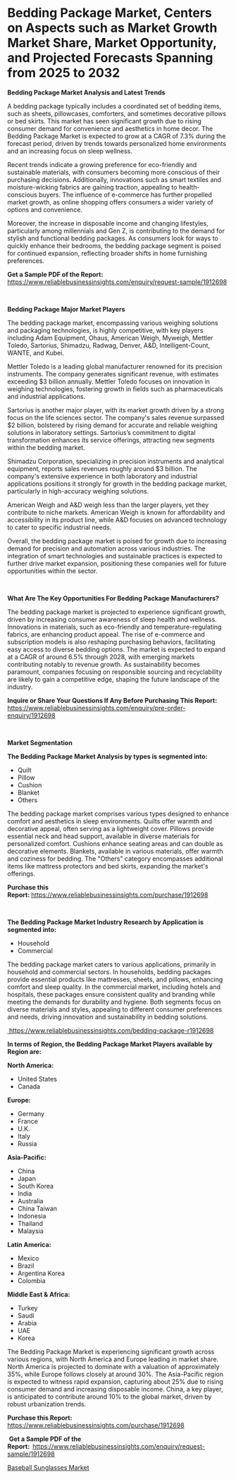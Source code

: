 <p><h1>Bedding Package Market, Centers on Aspects such as Market Growth Market Share, Market Opportunity, and Projected Forecasts Spanning from 2025 to 2032</h1></p><p><strong>Bedding Package Market Analysis and Latest Trends</strong></p>
<p><p>A bedding package typically includes a coordinated set of bedding items, such as sheets, pillowcases, comforters, and sometimes decorative pillows or bed skirts. This market has seen significant growth due to rising consumer demand for convenience and aesthetics in home decor. The Bedding Package Market is expected to grow at a CAGR of 7.3% during the forecast period, driven by trends towards personalized home environments and an increasing focus on sleep wellness.</p><p>Recent trends indicate a growing preference for eco-friendly and sustainable materials, with consumers becoming more conscious of their purchasing decisions. Additionally, innovations such as smart textiles and moisture-wicking fabrics are gaining traction, appealing to health-conscious buyers. The influence of e-commerce has further propelled market growth, as online shopping offers consumers a wider variety of options and convenience.</p><p>Moreover, the increase in disposable income and changing lifestyles, particularly among millennials and Gen Z, is contributing to the demand for stylish and functional bedding packages. As consumers look for ways to quickly enhance their bedrooms, the bedding package segment is poised for continued expansion, reflecting broader shifts in home furnishing preferences.</p></p>
<p><strong>Get a Sample PDF of the Report:&nbsp;</strong> <a href="https://www.reliablebusinessinsights.com/enquiry/request-sample/1912698?utm_campaign=2121&utm_medium=2&utm_source=Github&utm_content=ia&utm_term=09022025&utm_id=bedding-package">https://www.reliablebusinessinsights.com/enquiry/request-sample/1912698</a></p>
<p>&nbsp;</p>
<p><strong>Bedding Package Major Market Players</strong></p>
<p><p>The bedding package market, encompassing various weighing solutions and packaging technologies, is highly competitive, with key players including Adam Equipment, Ohaus, American Weigh, Myweigh, Mettler Toledo, Sartorius, Shimadzu, Radwag, Denver, A&D, Intelligent-Count, WANTE, and Kubei.</p><p>Mettler Toledo is a leading global manufacturer renowned for its precision instruments. The company generates significant revenue, with estimates exceeding $3 billion annually. Mettler Toledo focuses on innovation in weighing technologies, fostering growth in fields such as pharmaceuticals and industrial applications.</p><p>Sartorius is another major player, with its market growth driven by a strong focus on the life sciences sector. The company's sales revenue surpassed $2 billion, bolstered by rising demand for accurate and reliable weighing solutions in laboratory settings. Sartorius’s commitment to digital transformation enhances its service offerings, attracting new segments within the bedding market.</p><p>Shimadzu Corporation, specializing in precision instruments and analytical equipment, reports sales revenues roughly around $3 billion. The company's extensive experience in both laboratory and industrial applications positions it strongly for growth in the bedding package market, particularly in high-accuracy weighing solutions.</p><p>American Weigh and A&D weigh less than the larger players, yet they contribute to niche markets. American Weigh is known for affordability and accessibility in its product line, while A&D focuses on advanced technology to cater to specific industrial needs.</p><p>Overall, the bedding package market is poised for growth due to increasing demand for precision and automation across various industries. The integration of smart technologies and sustainable practices is expected to further drive market expansion, positioning these companies well for future opportunities within the sector.</p></p>
<p>&nbsp;</p>
<p><strong>What Are The Key Opportunities For Bedding Package Manufacturers?</strong></p>
<p><p>The bedding package market is projected to experience significant growth, driven by increasing consumer awareness of sleep health and wellness. Innovations in materials, such as eco-friendly and temperature-regulating fabrics, are enhancing product appeal. The rise of e-commerce and subscription models is also reshaping purchasing behaviors, facilitating easy access to diverse bedding options. The market is expected to expand at a CAGR of around 6.5% through 2028, with emerging markets contributing notably to revenue growth. As sustainability becomes paramount, companies focusing on responsible sourcing and recyclability are likely to gain a competitive edge, shaping the future landscape of the industry.</p></p>
<p><strong>Inquire or Share Your Questions If Any Before Purchasing This Report:</strong> <a href="https://www.reliablebusinessinsights.com/enquiry/pre-order-enquiry/1912698?utm_campaign=2121&utm_medium=2&utm_source=Github&utm_content=ia&utm_term=09022025&utm_id=bedding-package">https://www.reliablebusinessinsights.com/enquiry/pre-order-enquiry/1912698</a></p>
<p>&nbsp;</p>
<p><strong>Market Segmentation</strong></p>
<p><strong>The Bedding Package Market Analysis by types is segmented into:</strong></p>
<p><ul><li>Quilt</li><li>Pillow</li><li>Cushion</li><li>Blanket</li><li>Others</li></ul></p>
<p><p>The bedding package market comprises various types designed to enhance comfort and aesthetics in sleep environments. Quilts offer warmth and decorative appeal, often serving as a lightweight cover. Pillows provide essential neck and head support, available in diverse materials for personalized comfort. Cushions enhance seating areas and can double as decorative elements. Blankets, available in various materials, offer warmth and coziness for bedding. The "Others" category encompasses additional items like mattress protectors and bed skirts, expanding the market's offerings.</p></p>
<p><strong>Purchase this Report:&nbsp;</strong><a href="https://www.reliablebusinessinsights.com/purchase/1912698?utm_campaign=2121&utm_medium=2&utm_source=Github&utm_content=ia&utm_term=09022025&utm_id=bedding-package">https://www.reliablebusinessinsights.com/purchase/1912698</a></p>
<p>&nbsp;</p>
<p><strong>The Bedding Package Market Industry Research by Application is segmented into:</strong></p>
<p><ul><li>Household</li><li>Commercial</li></ul></p>
<p><p>The bedding package market caters to various applications, primarily in household and commercial sectors. In households, bedding packages provide essential products like mattresses, sheets, and pillows, enhancing comfort and sleep quality. In the commercial market, including hotels and hospitals, these packages ensure consistent quality and branding while meeting the demands for durability and hygiene. Both segments focus on diverse materials and styles, appealing to different consumer preferences and needs, driving innovation and sustainability in bedding solutions.</p></p>
<p><a href="https://www.reliablebusinessinsights.com/bedding-package-r1912698?utm_campaign=2121&utm_medium=2&utm_source=Github&utm_content=ia&utm_term=09022025&utm_id=bedding-package">&nbsp;https://www.reliablebusinessinsights.com/bedding-package-r1912698</a></p>
<p><strong>In terms of Region, the Bedding Package Market Players available by Region are:</strong></p>
<p>
    <p> <strong> North America: </strong>
        <ul>
            <li>United States</li>
            <li>Canada</li>
        </ul>
        </p> 
    <p> <strong> Europe: </strong>
        <ul>
            <li>Germany</li>
            <li>France</li>
            <li>U.K.</li>
            <li>Italy</li>
            <li>Russia</li>
        </ul>
        </p> 
    <p> <strong> Asia-Pacific: </strong>
        <ul>
            <li>China</li>
            <li>Japan</li>
            <li>South Korea</li>
            <li>India</li>
            <li>Australia</li>
            <li>China Taiwan</li>
            <li>Indonesia</li>
            <li>Thailand</li>
            <li>Malaysia</li>
        </ul>
        </p> 
    <p> <strong> Latin America: </strong>
        <ul>
            <li>Mexico</li>
            <li>Brazil</li>
            <li>Argentina Korea</li>
            <li>Colombia</li>
        </ul>
        </p> 
    <p> <strong> Middle East & Africa: </strong>
        <ul>
            <li>Turkey</li>
            <li>Saudi</li>
            <li>Arabia</li>
            <li>UAE</li>
            <li>Korea</li>
        </ul>
    </p>
    </p>
<p><p>The Bedding Package Market is experiencing significant growth across various regions, with North America and Europe leading in market share. North America is projected to dominate with a valuation of approximately 35%, while Europe follows closely at around 30%. The Asia-Pacific region is expected to witness rapid expansion, capturing about 25% due to rising consumer demand and increasing disposable income. China, a key player, is anticipated to contribute around 10% to the global market, driven by robust urbanization trends.</p></p>
<p><strong>Purchase this Report: </strong><a href="https://www.reliablebusinessinsights.com/purchase/1912698?utm_campaign=2121&utm_medium=2&utm_source=Github&utm_content=ia&utm_term=09022025&utm_id=bedding-package">https://www.reliablebusinessinsights.com/purchase/1912698</a></p>
<p>&nbsp;<strong>Get a Sample PDF of the Report:&nbsp;&nbsp;</strong><a href="https://www.reliablebusinessinsights.com/enquiry/request-sample/1912698?utm_campaign=2121&utm_medium=2&utm_source=Github&utm_content=ia&utm_term=09022025&utm_id=bedding-package">https://www.reliablebusinessinsights.com/enquiry/request-sample/1912698</a></p>
<p><strong></strong></p>
<p><p><a href="https://github.com/AshrafKhan865/Market-Research-Report-List-1/blob/main/baseball-sunglasses-market.md?utm_campaign=2121&utm_medium=2&utm_source=Github&utm_content=ia&utm_term=09022025&utm_id=bedding-package">Baseball Sunglasses Market</a></p></p>